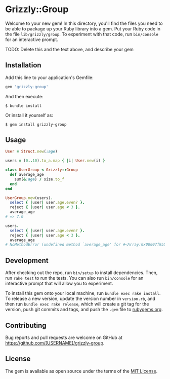 # Grizzly::Group

Welcome to your new gem! In this directory, you'll find the files you need to be able to package up your Ruby library into a gem. Put your Ruby code in the file `lib/grizzly/group`. To experiment with that code, run `bin/console` for an interactive prompt.

TODO: Delete this and the text above, and describe your gem

## Installation

Add this line to your application's Gemfile:

```ruby
gem 'grizzly-group'
```

And then execute:

    $ bundle install

Or install it yourself as:

    $ gem install grizzly-group

## Usage


```ruby
User = Struct.new(:age)

users = (0..10).to_a.map { |i| User.new(i) }

class UserGroup < Grizzly::Group
  def average_age
    sum(&:age) / size.to_f
  end
end

UserGroup.new(users).
  select { |user| user.age.even? }.
  reject { |user| user.age < 3 }.
  average_age
# => 7.0

users.
  select { |user| user.age.even? }.
  reject { |user| user.age < 3 }.
  average_age
# NoMethodError (undefined method `average_age' for #<Array:0x00007f955e8cb248>)
```


## Development

After checking out the repo, run `bin/setup` to install dependencies. Then, run `rake test` to run the tests. You can also run `bin/console` for an interactive prompt that will allow you to experiment.

To install this gem onto your local machine, run `bundle exec rake install`. To release a new version, update the version number in `version.rb`, and then run `bundle exec rake release`, which will create a git tag for the version, push git commits and tags, and push the `.gem` file to [rubygems.org](https://rubygems.org).

## Contributing

Bug reports and pull requests are welcome on GitHub at https://github.com/[USERNAME]/grizzly-group.


## License

The gem is available as open source under the terms of the [MIT License](https://opensource.org/licenses/MIT).
